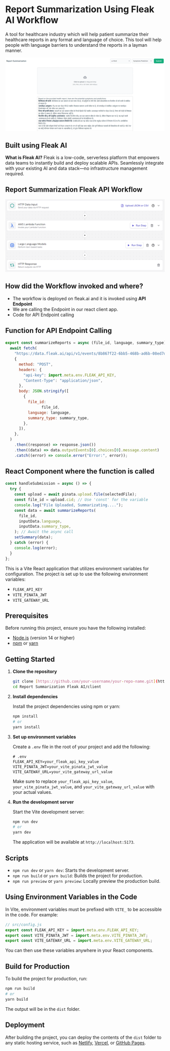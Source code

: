 # Report Summarization Using Fleak AI Workflow

A tool for healthcare industry which will help patient summarize their healthcare reports in any format and language of choice. This tool will help people with language barriers to understand the reports in a layman manner.

![](https://github.com/Shaik-mohd-huzaifa/Report-Summarization-Fleak-AI-/blob/1b8b13649b40b5db8737effc6ea7b08a21a3144c/Demo.png)

## Built using Fleak AI

__What is Fleak AI?__
Fleak is a low-code, serverless platform that empowers data teams to instantly build and deploy scalable APIs. Seamlessly integrate with your existing AI and data stack—no infrastructure management required.

## Report Summarization Fleak API Workflow


![](https://github.com/Shaik-mohd-huzaifa/Report-Summarization-Fleak-AI-/blob/1b8b13649b40b5db8737effc6ea7b08a21a3144c/workflow.png)

## How did the Workflow invoked and where?

- The workflow is deployed on fleak.ai and it is invoked using __API Endpoint__
- We are calling the Endpoint in our react client app.
- Code for API Endpoint calling
## Function for API Endpoint Calling
```js
export const summarizeReports = async (file_id, language, summary_type) =>
  await fetch(
    "https://data.fleak.ai/api/v1/events/8b867f22-6bb5-468b-ad6b-08ed7d19e3a3/prod", // WorkFlow API endpoint
    {
      method: "POST",
      headers: {
        "api-key": import.meta.env.FLEAK_API_KEY,
        "Content-Type": "application/json",
      },
      body: JSON.stringify([
        {
          file_id:
                file_id,
          language: language,
          summary_type: summary_type,
        },
      ]),
    },
  )
    .then((response) => response.json())
    .then((data) => data.outputEvents[0].choices[0].message.content)
    .catch((error) => console.error("Error:", error));

```

## React Component where the function is called 
  ```js
  const handleSubmission = async () => {
    try {
      const upload = await pinata.upload.file(selectedFile);
      const file_id = upload.cid; // Use 'const' for the variable
      console.log("File Uploaded, Summarizating....");
      const data = await summarizeReports(
        file_id,
        inputData.language,
        inputData.summary_type,
      ); // Await the async call
      setSummary(data);
    } catch (error) {
      console.log(error);
    }
  };

  ```

This is a Vite React application that utilizes environment variables for configuration. The project is set up to use the following environment variables:

- `FLEAK_API_KEY`
- `VITE_PINATA_JWT`
- `VITE_GATEWAY_URL`

## Prerequisites

Before running this project, ensure you have the following installed:

- [Node.js](https://nodejs.org/) (version 14 or higher)
- [npm](https://www.npmjs.com/) or [yarn](https://yarnpkg.com/)

## Getting Started

1. **Clone the repository**

   ```bash
   git clone [https://github.com/your-username/your-repo-name.git](https://github.com/Shaik-mohd-huzaifa/Report-Summarization-Fleak-AI-)
   cd Report Summarization Fleak AI/client

2. **Install dependencies**

   Install the project dependencies using npm or yarn:

   ```bash
   npm install
   # or
   yarn install
   ```

3. **Set up environment variables**

   Create a `.env` file in the root of your project and add the following:

   ```env
   # .env
   FLEAK_API_KEY=your_fleak_api_key_value
   VITE_PINATA_JWT=your_vite_pinata_jwt_value
   VITE_GATEWAY_URL=your_vite_gateway_url_value
   ```

   Make sure to replace `your_fleak_api_key_value`, `your_vite_pinata_jwt_value`, and `your_vite_gateway_url_value` with your actual values.

4. **Run the development server**

   Start the Vite development server:

   ```bash
   npm run dev
   # or
   yarn dev
   ```

   The application will be available at `http://localhost:5173`.

## Scripts

- `npm run dev` or `yarn dev`: Starts the development server.
- `npm run build` or `yarn build`: Builds the project for production.
- `npm run preview` or `yarn preview`: Locally preview the production build.

## Using Environment Variables in the Code

In Vite, environment variables must be prefixed with `VITE_` to be accessible in the code. For example:

```javascript
// src/config.js
export const FLEAK_API_KEY = import.meta.env.FLEAK_API_KEY;
export const VITE_PINATA_JWT = import.meta.env.VITE_PINATA_JWT;
export const VITE_GATEWAY_URL = import.meta.env.VITE_GATEWAY_URL;
```

You can then use these variables anywhere in your React components.

## Build for Production

To build the project for production, run:

```bash
npm run build
# or
yarn build
```

The output will be in the `dist` folder.

## Deployment

After building the project, you can deploy the contents of the `dist` folder to any static hosting service, such as [Netlify](https://www.netlify.com/), [Vercel](https://vercel.com/), or [GitHub Pages](https://pages.github.com/).

